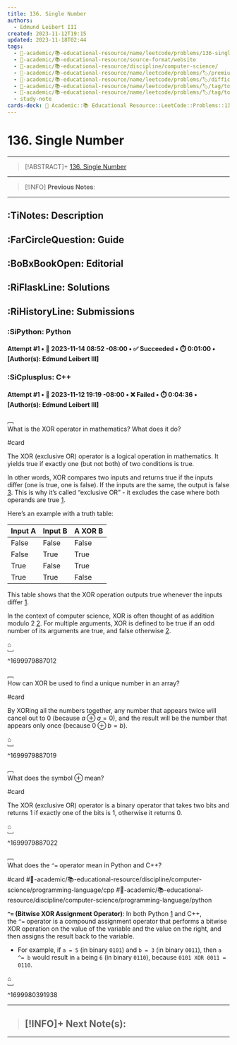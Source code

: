 ```yaml
---
title: 136. Single Number
authors:
  - Edmund Leibert III
created: 2023-11-12T19:15
updated: 2023-11-18T02:44
tags:
  - 🔴-academic/📚-educational-resource/name/leetcode/problems/136-single-number
  - 🔴-academic/📚-educational-resource/source-format/website
  - 🔴-academic/📚-educational-resource/discipline/computer-science/
  - 🔴-academic/📚-educational-resource/name/leetcode/problems/🏷️/premium/no
  - 🔴-academic/📚-educational-resource/name/leetcode/problems/🏷️/difficulty/easy
  - 🔴-academic/📚-educational-resource/name/leetcode/problems/🏷️/tag/topic/array
  - 🔴-academic/📚-educational-resource/name/leetcode/problems/🏷️/tag/topic/bit-manipulation
  - study-note
cards-deck: 🔴 Academic::📚 Educational Resource::LeetCode::Problems::136. Single Number
---
```


# 136. Single Number

---

> [!ABSTRACT]+
> [136. Single Number](https://leetcode.com/problems/single-number/description/)

---

> [!INFO]
> **Previous Notes**:
> 

---

## :TiNotes: Description

## :FarCircleQuestion: Guide

## :BoBxBookOpen: Editorial

## :RiFlaskLine: Solutions

## :RiHistoryLine: Submissions

### :SiPython: Python

#### **Attempt #1** • 📆 2023-11-14 08:52 -08:00 • ✅ Succeeded • ⏱️ 0:01:00 • \[Author(s): Edmund Leibert III\]

### :SiCplusplus: C++

#### **Attempt #1** • 📆 2023-11-12 19:19 -08:00 • ❌ Failed • ⏱️ 0:04:36 • \[Author(s): Edmund Leibert III\]

﹇<br>
What is the XOR operator in mathematics? What does it do?

#card 

The XOR (exclusive OR) operator is a logical operation in mathematics. It yields true if exactly one (but not both) of two conditions is true.

In other words, XOR compares two inputs and returns true if the inputs differ (one is true, one is false). If the inputs are the same, the output is false [3](https://www.omnicalculator.com/math/xor). This is why it’s called “exclusive OR” - it excludes the case where both operands are true [1](https://en.wikipedia.org/wiki/Exclusive_or).

Here’s an example with a truth table:

|Input A|Input B|A XOR B|
|---|---|---|
|False|False|False|
|False|True|True|
|True|False|True|
|True|True|False|

This table shows that the XOR operation outputs true whenever the inputs differ [1](https://en.wikipedia.org/wiki/Exclusive_or).

In the context of computer science, XOR is often thought of as addition modulo 2 [2](https://mathworld.wolfram.com/XOR.html). For multiple arguments, XOR is defined to be true if an odd number of its arguments are true, and false otherwise [2](https://mathworld.wolfram.com/XOR.html).

⌂
<br>﹈<br>^1699979887012

﹇<br>
How can XOR be used to find a unique number in an array?

#card 

 By XORing all the numbers together, any number that appears twice will cancel out to $0$ (because $a \oplus a=0$), and the result will be the number that appears only once (because $0 \oplus b=b$).
 
⌂
<br>﹈<br>^1699979887019

﹇<br>
What does the symbol $\oplus$ mean? 

#card 

The XOR (exclusive OR) operator is a binary operator that takes two bits and returns 1 if exactly one of the bits is 1, otherwise it returns 0.

⌂
<br>﹈<br>^1699979887022

﹇<br>
What does the `^=` operator mean in Python and C++?

#card #🔴-academic/📚-educational-resource/discipline/computer-science/programming-language/cpp #🔴-academic/📚-educational-resource/discipline/computer-science/programming-language/python 

**`^=` (Bitwise XOR Assignment Operator)**: In both Python [1](https://www.w3schools.com/python/python_operators.asp) and C++, the `^=` operator is a compound assignment operator that performs a bitwise XOR operation on the value of the variable and the value on the right, and then assigns the result back to the variable. 
- For example, if `a = 5` (in binary `0101`) and `b = 3` (in binary `0011`), then `a ^= b` would result in `a` being `6` (in binary `0110`), because `0101 XOR 0011 = 0110`.

⌂
<br>﹈<br>^1699980391938



---

> [!INFO]+ 
> **Next Note(s)**:
> - 

---
